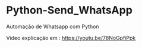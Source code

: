 # Python-Send_WhatsApp
Automação de Whatsapp com Python

Video explicação em : https://youtu.be/78NoGpfiPpk
